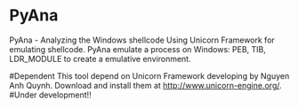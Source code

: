 # PyAna
PyAna - Analyzing the Windows shellcode 
Using Unicorn Framework for emulating shellcode. PyAna emulate a process on Windows: PEB, TIB, LDR_MODULE to create a emulative environment.

#Dependent
 This tool depend on  Unicorn Framework developing by Nguyen Anh Quynh. 
 Download and install them at http://www.unicorn-engine.org/.
#Under development!!
 

